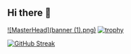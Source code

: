 ## Hi there 👋
[![MasterHead](banner (1).png)](https://github.com/Jvab1609)
[![trophy](https://github-profile-trophy.vercel.app/?username=Jvab1609)](https://github.com/ryo-ma/github-profile-trophy)

<!-- ![Anurag's GitHub stats](https://github-readme-stats.vercel.app/api?username=Jvab1609&show_icons=true&theme=radical) -->

[![GitHub Streak](https://github-readme-streak-stats.herokuapp.com/?user=Jvab1609)](https://git.io/streak-stats)

<!-- [![Anurag's GitHub stats](https://github-readme-stats.vercel.app/api?username=Jvab1609)](https://github.com/anuraghazra/github-readme-stats) -->
<!--
**Jvab1609/Jvab1609** is a ✨ _special_ ✨ repository because its `README.md` (this file) appears on your GitHub profile.

Here are some ideas to get you started:

- 🔭 I’m currently working on ...
- 🌱 I’m currently learning ...
- 👯 I’m looking to collaborate on ...
- 🤔 I’m looking for help with ...
- 💬 Ask me about ...
- 📫 How to reach me: ...
- 😄 Pronouns: ...
- ⚡ Fun fact: ...
-->
